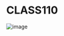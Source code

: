 # CLASS110


![image](https://user-images.githubusercontent.com/63299443/124341418-daca2880-dbd9-11eb-8bc5-1915b7d906d8.png)
